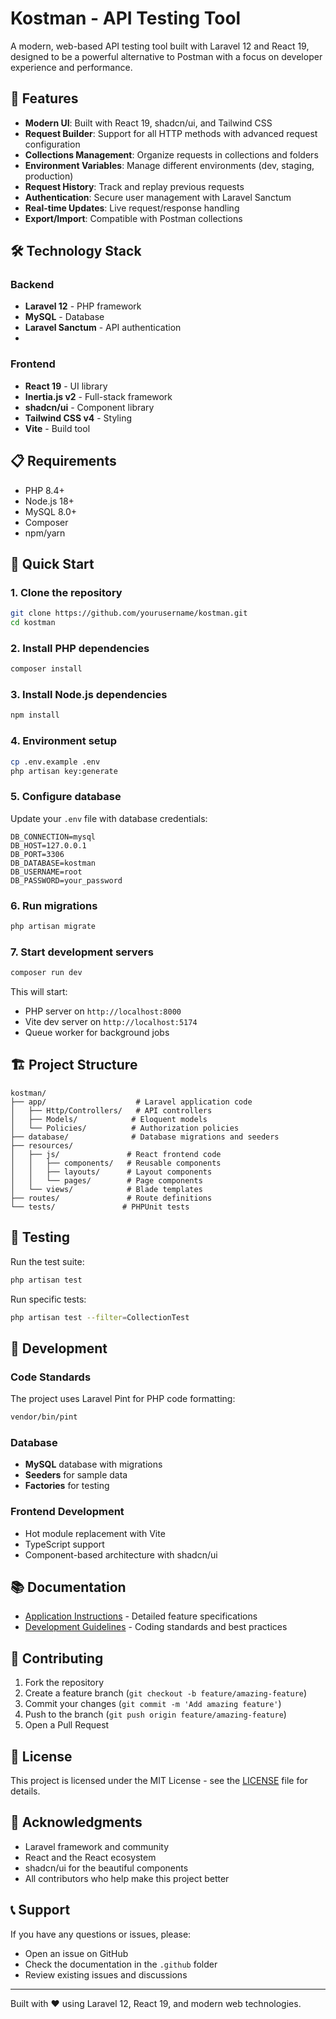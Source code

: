 # Kostman - API Testing Tool

A modern, web-based API testing tool built with Laravel 12 and React 19, designed to be a powerful alternative to Postman with a focus on developer experience and performance.

## 🚀 Features

- **Modern UI**: Built with React 19, shadcn/ui, and Tailwind CSS
- **Request Builder**: Support for all HTTP methods with advanced request configuration
- **Collections Management**: Organize requests in collections and folders
- **Environment Variables**: Manage different environments (dev, staging, production)
- **Request History**: Track and replay previous requests
- **Authentication**: Secure user management with Laravel Sanctum
- **Real-time Updates**: Live request/response handling
- **Export/Import**: Compatible with Postman collections

## 🛠️ Technology Stack

### Backend
- **Laravel 12** - PHP framework
- **MySQL** - Database
- **Laravel Sanctum** - API authentication
- 
### Frontend
- **React 19** - UI library
- **Inertia.js v2** - Full-stack framework
- **shadcn/ui** - Component library
- **Tailwind CSS v4** - Styling
- **Vite** - Build tool

## 📋 Requirements

- PHP 8.4+
- Node.js 18+
- MySQL 8.0+
- Composer
- npm/yarn

## 🚀 Quick Start

### 1. Clone the repository
```bash
git clone https://github.com/yourusername/kostman.git
cd kostman
```

### 2. Install PHP dependencies
```bash
composer install
```

### 3. Install Node.js dependencies
```bash
npm install
```

### 4. Environment setup
```bash
cp .env.example .env
php artisan key:generate
```

### 5. Configure database
Update your `.env` file with database credentials:
```env
DB_CONNECTION=mysql
DB_HOST=127.0.0.1
DB_PORT=3306
DB_DATABASE=kostman
DB_USERNAME=root
DB_PASSWORD=your_password
```

### 6. Run migrations
```bash
php artisan migrate
```

### 7. Start development servers
```bash
composer run dev
```

This will start:
- PHP server on `http://localhost:8000`
- Vite dev server on `http://localhost:5174`
- Queue worker for background jobs

## 🏗️ Project Structure

```
kostman/
├── app/                    # Laravel application code
│   ├── Http/Controllers/   # API controllers
│   ├── Models/            # Eloquent models
│   └── Policies/          # Authorization policies
├── database/              # Database migrations and seeders
├── resources/
│   ├── js/               # React frontend code
│   │   ├── components/   # Reusable components
│   │   ├── layouts/      # Layout components
│   │   └── pages/        # Page components
│   └── views/            # Blade templates
├── routes/               # Route definitions
└── tests/               # PHPUnit tests
```

## 🧪 Testing

Run the test suite:
```bash
php artisan test
```

Run specific tests:
```bash
php artisan test --filter=CollectionTest
```

## 🔧 Development

### Code Standards
The project uses Laravel Pint for PHP code formatting:
```bash
vendor/bin/pint
```

### Database
- **MySQL** database with migrations
- **Seeders** for sample data
- **Factories** for testing

### Frontend Development
- Hot module replacement with Vite
- TypeScript support
- Component-based architecture with shadcn/ui

## 📚 Documentation

- [Application Instructions](.github/application-instructions.md) - Detailed feature specifications
- [Development Guidelines](.github/copilot-instructions.md) - Coding standards and best practices

## 🤝 Contributing

1. Fork the repository
2. Create a feature branch (`git checkout -b feature/amazing-feature`)
3. Commit your changes (`git commit -m 'Add amazing feature'`)
4. Push to the branch (`git push origin feature/amazing-feature`)
5. Open a Pull Request

## 📄 License

This project is licensed under the MIT License - see the [LICENSE](LICENSE) file for details.

## 🙏 Acknowledgments

- Laravel framework and community
- React and the React ecosystem
- shadcn/ui for the beautiful components
- All contributors who help make this project better

## 📞 Support

If you have any questions or issues, please:
- Open an issue on GitHub
- Check the documentation in the `.github` folder
- Review existing issues and discussions

---

Built with ❤️ using Laravel 12, React 19, and modern web technologies.
